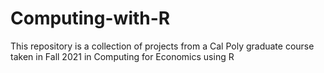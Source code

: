 # Computing-with-R
This repository is a collection of projects from a Cal Poly graduate course taken in Fall 2021 in Computing for Economics using R

